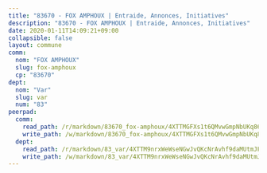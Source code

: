 ```yaml
---
title: "83670 - FOX AMPHOUX | Entraide, Annonces, Initiatives"
description: "83670 - FOX AMPHOUX | Entraide, Annonces, Initiatives"
date: 2020-01-11T14:09:21+09:00
collapsible: false
layout: commune
comm:
  nom: "FOX AMPHOUX"
  slug: fox-amphoux
  cp: "83670"
dept:
  nom: "Var"
  slug: var
  num: "83"
peerpad:
  comm:
    read_path: /r/markdown/83670_fox-amphoux/4XTTMGFXs1t6QMvwGmpNbUKq86KrwYwXq1LPwUh444GLz1Mam
    write_path: /w/markdown/83670_fox-amphoux/4XTTMGFXs1t6QMvwGmpNbUKq86KrwYwXq1LPwUh444GLz1Mam-K3TgU8UACN9SDdNPkMoVW5Hd9iwkTeDrvBQZ4QszdjYQsRwFy3kReaqkidy1uvuCgYoAXgGV7kerhwpmkkxa7vzxmyZMXM39KN26RatVtvS5etbDooLvz3xTbUKyomL64FsMTRvu
  dept:
    read_path: /r/markdown/83_var/4XTTM9nrxWeWseNGwJvQKcNrAvhf9daMUtmJFyuTCRVRxiQhJ
    write_path: /w/markdown/83_var/4XTTM9nrxWeWseNGwJvQKcNrAvhf9daMUtmJFyuTCRVRxiQhJ-K3TgTkbV5EeE5ztheh8tn4MGBxq8r8BVQdiSVrn3rAQKUfBUzy1SpnL7kiXYD24VhE1ooCba4S1a12268DXaVL5Dh1W3oDQu8Yj58kjUk3PAVaf4GwZWkisJBFW5Z6TWnf5Ads7a
---
```


